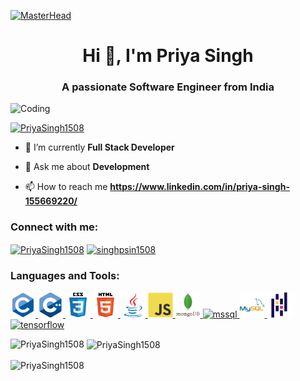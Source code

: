 [![MasterHead](https://avatars.githubusercontent.com/u/125864256?s=96&v=4)]()
<h1 align="center">Hi 👋, I'm Priya Singh</h1>
<h3 align="center">A passionate Software Engineer from India</h3>
 
<img align="centre" alt="Coding" width="500" src="https://cdn.dribbble.com/users/1162077/screenshots/3848914/programmer.gif">
 
<p align="left"> <a href="https://github.com/ryo-ma/github-profile-trophy"><img src="https://github-profile-trophy.vercel.app/?username=PriyaSingh1508" alt="PriyaSingh1508" /></a> </p>
 
- 🌱 I’m currently  **Full Stack Developer**
 
- 💬 Ask me about **Development**
 
- 📫 How to reach me **https://www.linkedin.com/in/priya-singh-155669220/**
 
<h3 align="left">Connect with me:</h3>
<p align="left">
<a href="https://www.linkedin.com/in/priya-singh-155669220/" target="blank"><img align="center" src="https://raw.githubusercontent.com/rahuldkjain/github-profile-readme-generator/master/src/images/icons/Social/linked-in-alt.svg" alt="PriyaSingh1508" height="30" width="40" /></a>
<a href="https://leetcode.com/singhpsin1508/" target="blank"><img align="center" src="https://raw.githubusercontent.com/rahuldkjain/github-profile-readme-generator/master/src/images/icons/Social/leet-code.svg" alt="singhpsin1508" height="30" width="40" /></a>
</p>
 
<h3 align="left">Languages and Tools:</h3>
<p align="left"> <a href="https://www.cprogramming.com/" target="_blank" rel="noreferrer"> <img src="https://raw.githubusercontent.com/devicons/devicon/master/icons/c/c-original.svg" alt="c" width="40" height="40"/> </a> <a href="https://www.w3schools.com/cpp/" target="_blank" rel="noreferrer"> <img src="https://raw.githubusercontent.com/devicons/devicon/master/icons/cplusplus/cplusplus-original.svg" alt="cplusplus" width="40" height="40"/> </a> <a href="https://www.w3schools.com/css/" target="_blank" rel="noreferrer"> <img src="https://raw.githubusercontent.com/devicons/devicon/master/icons/css3/css3-original-wordmark.svg" alt="css3" width="40" height="40"/> </a> <a href="https://www.w3.org/html/" target="_blank" rel="noreferrer"> <img src="https://raw.githubusercontent.com/devicons/devicon/master/icons/html5/html5-original-wordmark.svg" alt="html5" width="40" height="40"/> </a> <a href="https://www.java.com" target="_blank" rel="noreferrer"> <img src="https://raw.githubusercontent.com/devicons/devicon/master/icons/java/java-original.svg" alt="java" width="40" height="40"/> </a> <a href="https://developer.mozilla.org/en-US/docs/Web/JavaScript" target="_blank" rel="noreferrer"> <img src="https://raw.githubusercontent.com/devicons/devicon/master/icons/javascript/javascript-original.svg" alt="javascript" width="40" height="40"/> </a> <a href="https://www.mongodb.com/" target="_blank" rel="noreferrer"> <img src="https://raw.githubusercontent.com/devicons/devicon/master/icons/mongodb/mongodb-original-wordmark.svg" alt="mongodb" width="40" height="40"/> </a> <a href="https://www.microsoft.com/en-us/sql-server" target="_blank" rel="noreferrer"> <img src="https://www.svgrepo.com/show/303229/microsoft-sql-server-logo.svg" alt="mssql" width="40" height="40"/> </a> <a href="https://www.mysql.com/" target="_blank" rel="noreferrer"> <img src="https://raw.githubusercontent.com/devicons/devicon/master/icons/mysql/mysql-original-wordmark.svg" alt="mysql" width="40" height="40"/> </a> <a href="https://pandas.pydata.org/" target="_blank" rel="noreferrer"> <img src="https://raw.githubusercontent.com/devicons/devicon/2ae2a900d2f041da66e950e4d48052658d850630/icons/pandas/pandas-original.svg" alt="pandas" width="40" height="40"/> </a> <a href="https://www.tensorflow.org" target="_blank" rel="noreferrer"> <img src="https://www.vectorlogo.zone/logos/tensorflow/tensorflow-icon.svg" alt="tensorflow" width="40" height="40"/> </a> </p>
 
<p><img align="left" src="https://github-readme-stats.vercel.app/api/top-langs?username=PriyaSingh1508&show_icons=true&locale=en&layout=compact" alt="PriyaSingh1508" /></p>
 
<p>&nbsp;<img align="center" src="https://github-readme-stats.vercel.app/api?username=PriyaSingh1508&show_icons=true&locale=en" alt="PriyaSingh1508" /></p>
 
<p><img align="center" src="https://github-readme-streak-stats.herokuapp.com/?user=PriyaSingh1508&" alt="PriyaSingh1508" /></p>
